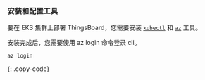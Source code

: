 ### 安装和配置工具

要在 EKS 集群上部署 ThingsBoard，您需要安装 [`kubectl`](https://kubernetes.io/docs/tasks/tools/) 和 [`az`](https://docs.microsoft.com/en-us/cli/azure/) 工具。

安装完成后，您需要使用 az login 命令登录 cli。

```
az login
```
{: .copy-code}